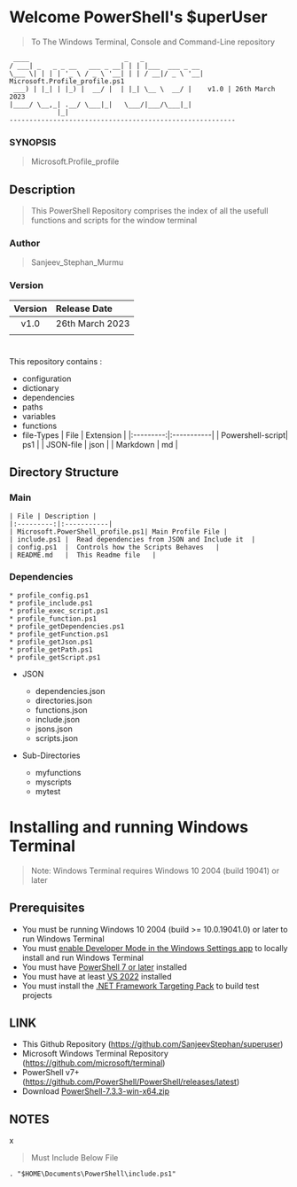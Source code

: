 # Welcome PowerShell's $uperUser
> To The Windows Terminal, Console and Command-Line repository
```
 ____                        _   _               
/ ___| _   _ _ __   ___ _ __| | | |___  ___ _ __ 
\___ \| | | | '_ \ / _ \ '__| | | / __|/ _ \ '__| Microsoft.Profile_profile.ps1
 ___) | |_| | |_) |  __/ |  | |_| \__ \  __/ |    v1.0 | 26th March 2023
|____/ \__,_| .__/ \___|_|   \___/|___/\___|_|   
            |_|                                  
---------------------------------------------------------
```

### SYNOPSIS
> Microsoft.Profile_profile

## Description
> This PowerShell Repository comprises the index of all the usefull functions and scripts for the window terminal

### Author
> Sanjeev_Stephan_Murmu

### Version 
| Version | Release Date |
|:---------:|:-----------|
| v1.0 | 26th March 2023 |
|      |                 |


#
This repository contains :
* configuration
* dictionary
* dependencies        
* paths
* variables
* functions
* file-Types
    | File | Extension |
    |:---------:|:-----------|
    | Powershell-script| ps1 |
    | JSON-file    |   json  |
    | Markdown     |    md   |

## Directory Structure
### Main 
    | File | Description |
    |:---------:|:-----------|
    | Microsoft.PowerShell_profile.ps1| Main Profile File |
    | include.ps1 |  Read dependencies from JSON and Include it  |
    | config.ps1  |  Controls how the Scripts Behaves   |    
    | README.md   |  This Readme file   |


### Dependencies
    * profile_config.ps1
    * profile_include.ps1
    * profile_exec_script.ps1
    * profile_function.ps1
    * profile_getDependencies.ps1
    * profile_getFunction.ps1
    * profile_getJson.ps1
    * profile_getPath.ps1
    * profile_getScript.ps1

* JSON
    * dependencies.json
    * directories.json
    * functions.json
    * include.json
    * jsons.json
    * scripts.json
        
* Sub-Directories
    * myfunctions
    * myscripts
    * mytest       



# Installing and running Windows Terminal

> Note: Windows Terminal requires Windows 10 2004 (build 19041) or later


## Prerequisites
* You must be running Windows 10 2004 (build >= 10.0.19041.0) or later to run Windows Terminal
* You must [enable Developer Mode in the Windows Settings app](https://docs.microsoft.com/en-us/windows/uwp/get-started/enable-your-device-for-development) to locally install and run Windows Terminal 
* You must have [PowerShell 7 or later](https://github.com/PowerShell/PowerShell/releases/latest) installed
* You must have at least [VS 2022](https://visualstudio.microsoft.com/downloads/) installed
* You must install the [.NET Framework Targeting Pack](https://docs.microsoft.com/dotnet/framework/install/guide-for-developers#to-install-the-net-framework-developer-pack-or-targeting-pack) to build test projects
## LINK
* This Github Repository                  (https://github.com/SanjeevStephan/superuser)
* Microsoft Windows Terminal Repository (https://github.com/microsoft/terminal)
* PowerShell v7+                        (https://github.com/PowerShell/PowerShell/releases/latest)
* Download [PowerShell-7.3.3-win-x64.zip](https://github.com/PowerShell/PowerShell/releases/download/v7.3.3/PowerShell-7.3.3-win-x64.zip)

## NOTES

x



> Must Include Below File 
```
. "$HOME\Documents\PowerShell\include.ps1"
```
